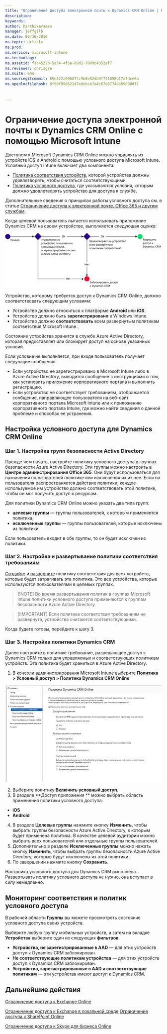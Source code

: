 ```yaml
---
title: "Ограничение доступа электронной почты к Dynamics CRM Online | Microsoft Intune"
description: 
keywords: 
author: karthikaraman
manager: jeffgilb
ms.date: 06/16/2016
ms.topic: article
ms.prod: 
ms.service: microsoft-intune
ms.technology: 
ms.assetid: f1c4522b-5a34-4f5a-89d2-7809c4352af7
ms.reviewer: chrisgre
ms.suite: ems
ms.sourcegitcommit: 89e522a99687fc9b6e82db9f721858d17afdce6a
ms.openlocfilehash: 8f90f99d621d7edebcb7a4c67e0774da59098df7


---
```


# Ограничение доступа электронной почты к Dynamics CRM Online с помощью Microsoft Intune
Доступом к Microsoft Dynamics CRM Online можно управлять из устройств iOS и Android с помощью условного доступа Microsoft Intune.  Условный доступ Intune включает два компонента:
* [Политика соответствия устройств](introduction-to-device-compliance-policies-in-microsoft-intune.md), которой устройства должны удовлетворять, чтобы считаться соответствующими.
* [Политика условного доступа](restrict-access-to-email-and-o365-services-with-microsoft-intune.md), где указываются условия, которым должно удовлетворять устройство для доступа к службе.

Дополнительные сведения о принципах работы условного доступа см. в статье [Ограничение доступа к электронной почте, Office 365 и другим службам](restrict-access-to-email-and-o365-services-with-microsoft-intune.md).

Когда целевой пользователь пытается использовать приложение Dynamics CRM на своем устройстве, выполняется следующая оценка:

![На схеме показаны точки принятия решений, используемые для выбора между разрешением доступа к службе и блокировкой устройства.](../media/mdm-ca-dynamics-crm-flow-diagram.png)

Устройство, которому требуется доступ к Dynamics CRM Online, должно соответствовать следующим условиям:
* Устройство должно относиться к платформе **Android** или **iOS**.
* Устройство должно быть **зарегистрировано** в Windows Intune.
* Устройство должно **соответствовать** всем развернутым политикам соответствия Microsoft Intune .

Состояние устройства хранится в службе Azure Active Directory, которая предоставляет или блокирует доступ на основе указанных условий.

Если условие не выполняется, при входе пользователь получает следующие сообщения:
* Если устройство не зарегистрировано в Microsoft Intune либо в Azure Active Directory, выводится сообщение с инструкциями о том, как установить приложение корпоративного портала и выполнить регистрацию.
* Если устройство не соответствует требованиям, отображается сообщение, направляющее пользователя на веб-сайт корпоративного портала Microsoft Intune или к приложению корпоративного портала Intune, где можно найти сведения о данной проблеме и способах ее устранения.

## Настройка условного доступа для Dynamics CRM Online  
### Шаг 1. Настройка групп безопасности Active Directory

Прежде чем начать, настройте политику условного доступа в группах безопасности Azure Active Directory. Эти группы можно настроить в **Центре администрирования Office 365**. Они будут использоваться для назначения пользователей политике или исключения их из нее. Если на пользователя распространяется действие политики, каждое используемое им устройство должно соответствовать этой политике, чтобы он мог получить доступ к ресурсам.

Для политики Dynamics CRM Online можно указать два типа групп:
* **целевые группы** — группы пользователей, к которым применяется политика;
* **исключенные группы** — группы пользователей, которые исключены из политики.

Если пользователь входит в обе группы, то он будет исключен из политики.

### Шаг 2. Настройка и развертывание политики соответствия требованиям
[Создайте](create-a-device-compliance-policy-in-microsoft-intune.md) и [разверните](deploy-and-monitor-a-device-compliance-policy-in-microsoft-intune.md) политику соответствия для всех устройств, которые будет затрагивать эта политика. Это все устройства, которые используются пользователями в целевых группах.

> [!NOTE] Во время развертывания политик в группах Microsoft Intune политики условного доступа применяются к группам безопасности Azure Active Directory.

> [!IMPORTANT] Если политика соответствия требованиям не развернута, устройства считаются соответствующими.

Когда будете готовы, перейдите к шагу 3.
### Шаг 3. Настройка политики Dynamics CRM
Далее настройте в политике требование, разрешающее доступ к Dynamics CRM только для управляемых и соответствующих политикам устройств. Эта политика будет храниться в Azure Active Directory.

1.  В консоли администрирования Microsoft Intune выберите **Политика > Условный доступ > Политика Dynamics CRM Online**.

  ![Снимок экрана со страницей политики условного доступа Dynamics CRM Online](../media/mdm-ca-dynamics-crm-policy-configuration.png)

2.  Выберите политику **Включить условный доступ**.
3.  В разделе **Доступ приложения ** можно выбрать область применения политики условного доступа:
  * **iOS**
  * **Android**
4.  В разделе **Целевые группы** нажмите кнопку **Изменить**, чтобы выбрать группы безопасности Azure Active Directory, к которым будет применена политика. В качестве целевой аудитории можно выбрать всех пользователей или отдельные группы пользователей.
5.  Дополнительно в разделе **Исключенные группы** можно нажать кнопку **Изменить**, чтобы выбрать группы безопасности Azure Active Directory, которые будут исключены из этой политики.
6.  По завершении нажмите кнопку **Сохранить**.

Настройка условного доступа для Dynamics CRM выполнена. Развертывать политику условного доступа не нужно, она вступает в силу немедленно.
##  Мониторинг соответствия и политик условного доступа

В рабочей области **Группы** вы можете просмотреть состояние условного доступа своих устройств.

Выберите любую группу мобильных устройств, а затем на вкладке **Устройства** выберите один из следующих **фильтров**.
* **Устройства, не зарегистрированные в AAD** — для этих устройств доступ к Dynamics CRM заблокирован.
* **Не соответствующие политикам устройства** — для этих устройств доступ к Dynamics CRM заблокирован.
* **Устройства, зарегистрированные в AAD и соответствующие политикам** — эти устройства имеют доступ к Dynamics CRM.

##  Дальнейшие действия
[Ограничение доступа к Exchange Online](restrict-access-to-exchange-online-with-microsoft-intune.md)

[Ограничение доступа к Exchange в локальной среде](restrict-access-to-exchange-onpremises-with-microsoft-intune.md)
[Ограничение доступа к SharePoint Online](restrict-access-to-sharepoint-online-with-microsoft-intune.md)

[Ограничение доступа к Skype для бизнеса Online](restrict-access-to-skype-for-business-online-with-microsoft-intune.md)



<!--HONumber=Jun16_HO3-->


